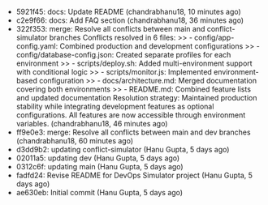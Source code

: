 - 5921f45: docs: Update README (chandrabhanu18, 10 minutes ago)
- c2e9f66: docs: Add FAQ section (chandrabhanu18, 36 minutes ago)
- 322f353: merge: Resolve all conflicts between main and conflict-simulator branches Conflicts resolved in 6 files: >> - config/app-config.yaml: Combined production and development configurations >> - config/database-config.json: Created separate profiles for each environment >> - scripts/deploy.sh: Added multi-environment support with conditional logic >> - scripts/monitor.js: Implemented environment-based configuration >> - docs/architecture.md: Merged documentation covering both environments >> - README.md: Combined feature lists and updated documentation  Resolution strategy: Maintained production stability while integrating development features as optional configurations. All features are now accessible through environment variables. (chandrabhanu18, 46 minutes ago)
- ff9e0e3: merge: Resolve all conflicts between main and dev branches (chandrabhanu18, 60 minutes ago)
- d3dd9b2: updating conflict-simulator (Hanu Gupta, 5 days ago)
- 02011a5: updating dev (Hanu Gupta, 5 days ago)
- 0312c6f: updating main (Hanu Gupta, 5 days ago)
- fadfd24: Revise README for DevOps Simulator project (Hanu Gupta, 5 days ago)
- ae630eb: Initial commit (Hanu Gupta, 5 days ago)